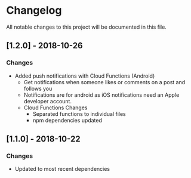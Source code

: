 # Changelog
All notable changes to this project will be documented in this file.

## [1.2.0] - 2018-10-26
### Changes
- Added push notifications with Cloud Functions (Android)
  - Get notifications when someone likes or comments on a post and follows you
  - Notifications are for android as iOS notifications need an Apple developer account.
  - Cloud Functions Changes
    - Separated functions to individual files
    - npm dependencies updated


## [1.1.0] - 2018-10-22
### Changes
- Updated to most recent dependencies
